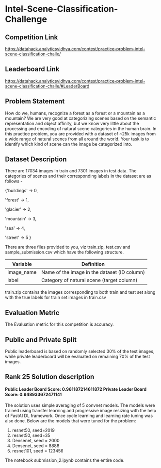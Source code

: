 # Intel-Scene-Classification-Challenge

## Competition Link
https://datahack.analyticsvidhya.com/contest/practice-problem-intel-scene-classification-challe/

## Leaderboard Link
https://datahack.analyticsvidhya.com/contest/practice-problem-intel-scene-classification-challe/#LeaderBoard

## Problem Statement
How do we, humans, recognize a forest as a forest or a mountain as a mountain? We are very good at categorizing scenes based on the semantic representation and object affinity, but we know very little about the processing and encoding of natural scene categories in the human brain. In this practice problem, you are provided with a dataset of ~25k images from a wide range of natural scenes from all around the world. Your task is to identify which kind of scene can the image be categorized into.

## Dataset Description
There are 17034 images in train and 7301 images in test data. The categories of scenes and their corresponding labels in the dataset are as follows -

{'buildings' -> 0, 

'forest' -> 1,

'glacier' -> 2,

'mountain' -> 3,

'sea' -> 4,

'street' -> 5 }
 
There are three files provided to you, viz train.zip, test.csv and sample_submission.csv which have the following structure.

Variable	| Definition
|---|---|
image_name	| Name of the image in the dataset (ID column)
label	| Category of natural scene (target column)


train.zip contains the images corresponding to both train and test set along with the true labels for train set images in train.csv
 

## Evaluation Metric
The Evaluation metric for this competition is accuracy.

## Public and Private Split
Public leaderboard is based on randomly selected 30% of the test images, while private leaderboard will be evaluated on remaining 70% of the test images.

## Rank 25 Solution description
#### Public Leader Board Score: 0.961187214611872 Private Leader Board Score: 0.948933672471141

The solution uses simple averaging of 5 convnet models. The models were trained using transfer learning and progressive image resizing with the help of FastAI DL framework. Once cycle learning and learning rate tuning was also done. Below are the models that were tuned for the problem:

 1) resnet50, seed=2019
 2) resnet50, seed=35
 3) Densenet, seed = 2000
 4) Densenet, seed = 8888
 5) resnet101, seed = 123456

The notebook submission_2.ipynb contains the entire code.



